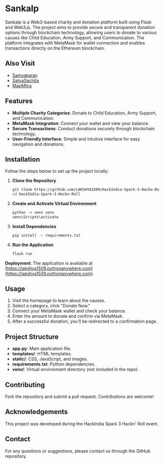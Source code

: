# Sankalp

Sankalp is a Web3-based charity and donation platform built using Flask and Web3.js. The project aims to provide secure and transparent donation options through blockchain technology, allowing users to donate to various causes like Child Education, Army Support, and Communication. The platform integrates with MetaMask for wallet connection and enables transactions directly on the Ethereum blockchain.

## Also Visit
- [Samyakaran](https://github.com/LAKSHYA1509/Samyakarna)
- [SatyaSachita](https://github.com/dhairya-0209/SatyaSachita)
- [MapMitra](https://github.com/Komal-bhardwaj/Mapmitra)

## Features
- **Multiple Charity Categories**: Donate to Child Education, Army Support, and Communication.
- **MetaMask Integration**: Connect your wallet and view your balance.
- **Secure Transactions**: Conduct donations securely through blockchain technology.
- **User-Friendly Interface**: Simple and intuitive interface for easy navigation and donations.

## Installation

Follow the steps below to set up the project locally:

1. **Clone the Repository**
   ```bash
   git clone https://github.com/LAKSHYA1509/HackIndia-Spark-3-Hackn-Roll.git
   cd HackIndia-Spark-3-Hackn-Roll
   ```

2. **Create and Activate Virtual Environment**
   ```bash
   python -m venv venv
   venv\Scripts\activate
   ```

3. **Install Dependencies**
   ```bash
   pip install -r requirements.txt
   ```

4. **Run the Application**
   ```bash
   flask run
   ```

**Deployment**: The application is available at [https://lakshya1509.pythonanywhere.com](https://lakshya1509.pythonanywhere.com).

## Usage

1. Visit the homepage to learn about the causes.
2. Select a category, click "Donate Now."
3. Connect your MetaMask wallet and check your balance.
4. Enter the amount to donate and confirm via MetaMask.
5. After a successful donation, you’ll be redirected to a confirmation page.

## Project Structure
- **app.py**: Main application file.
- **templates/**: HTML templates.
- **static/**: CSS, JavaScript, and images.
- **requirements.txt**: Python dependencies.
- **venv/**: Virtual environment directory (not included in the repo).

## Contributing
Fork the repository and submit a pull request. Contributions are welcome!

## Acknowledgements
This project was developed during the HackIndia Spark 3 Hackn' Roll event.

## Contact
For any questions or suggestions, please contact us through the GitHub repository.
